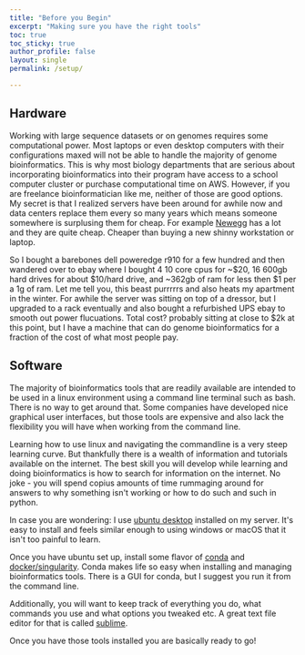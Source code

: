 ```yaml
---
title: "Before you Begin"
excerpt: "Making sure you have the right tools"
toc: true
toc_sticky: true
author_profile: false
layout: single
permalink: /setup/

---
```


## Hardware

Working with large sequence datasets or on genomes requires some computational power. Most laptops or even desktop computers with their configurations maxed will not be able to handle the majority of genome bioinformatics. This is why most biology departments that are serious about incorporating bioinformatics into their program have access to a school computer cluster or purchase computational time on AWS. However, if you are freelance bioinformatician like me, neither of those are good options. My secret is that I realized servers have been around for awhile now and data centers replace them every so many years which means someone somewhere is surplusing them for cheap. For example [Newegg](https://www.newegg.com/p/pl?N=100852105%204016%20600031341) has a lot and they are quite cheap. Cheaper than buying a new shinny workstation or laptop. 

So I bought a barebones dell poweredge r910 for a few hundred and then wandered over to ebay where I bought 4 10 core cpus for ~$20, 16 600gb hard drives for about $10/hard drive, and ~362gb of ram for less then $1 per a 1g of ram. Let me tell you, this beast purrrrrs and also heats my apartment in the winter. For awhile the server was sitting on top of a dressor, but I upgraded to a rack eventually and also bought a refurbished UPS ebay to smooth out power flucuations. Total cost? probably sitting at close to $2k at this point, but I have a machine that can do genome bioinformatics for a fraction of the cost of what most people pay.  

## Software

The majority of bioinformatics tools that are readily available are intended to be used in a linux environment using a command line terminal such as bash. There is no way to get around that. Some companies have developed nice graphical user interfaces, but those tools are expensive and also lack the flexibility you will have when working from the command line.

Learning how to use linux and navigating the commandline is a very steep learning curve. But thankfully there is a wealth of information and tutorials available on the internet. The best skill you will develop while learning and doing bioinformatics is how to search for information on the internet. No joke - you will spend copius amounts of time rummaging around for answers to why something isn't working or how to do such and such in python.

In case you are wondering: I use [ubuntu desktop](https://ubuntu.com/download/desktop) installed on my server. It's easy to install and feels similar enough to using windows or macOS that it isn't too painful to learn. 

Once you have ubuntu set up, install some flavor of [conda](https://www.anaconda.com/) and [docker/singularity](https://www.docker.com/). Conda makes life so easy when installing and managing bioinformatics tools. There is a GUI for conda, but I suggest you run it from the command line. 

Additionally, you will want to keep track of everything you do, what commands you use and what options you tweaked etc. A great text file editor for that is called [sublime](https://www.sublimetext.com/). 

Once you have those tools installed you are basically ready to go! 